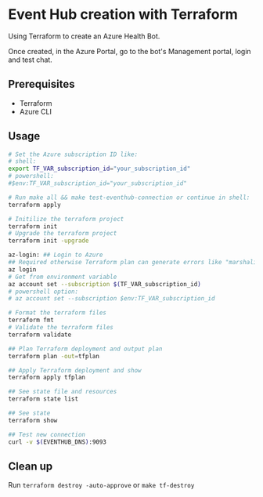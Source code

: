 # Event Hub creation with Terraform

Using Terraform to create an Azure Health Bot.

Once created, in the Azure Portal, go to the bot's Management portal, login and test chat.

## Prerequisites

- Terraform
- Azure CLI

## Usage

```sh
# Set the Azure subscription ID like:
# shell:
export TF_VAR_subscription_id="your_subscription_id"
# powershell:
#$env:TF_VAR_subscription_id="your_subscription_id"

# Run make all && make test-eventhub-connection or continue in shell:
terraform apply

# Initilize the terraform project
terraform init
# Upgrade the terraform project
terraform init -upgrade

az-login: ## Login to Azure
## Required otherwise Terraform plan can generate errors like "marshaling: string ield contains invalid UTF-8"
az login
# Get from environment variable
az account set --subscription $(TF_VAR_subscription_id)
# powershell option:
# az account set --subscription $env:TF_VAR_subscription_id

# Format the terraform files
terraform fmt
# Validate the terraform files
terraform validate

## Plan Terraform deployment and output plan
terraform plan -out=tfplan

## Apply Terraform deployment and show
terraform apply tfplan

## See state file and resources
terraform state list

## See state
terraform show

## Test new connection
curl -v $(EVENTHUB_DNS):9093

```

## Clean up

Run `terraform destroy -auto-approve` or `make tf-destroy`
